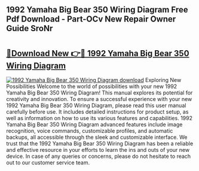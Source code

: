 ## 1992 Yamaha Big Bear 350 Wiring Diagram Free Pdf Download - Part-OCv New Repair Owner Guide SroNr

# <h2><a href="http://dfjti4k.blite.top/?on=1992+Yamaha+Big+Bear+350+Wiring+Diagram">🔗Download New 👉🔴 1992 Yamaha Big Bear 350 Wiring Diagram</a></h2>

[![1992 Yamaha Big Bear 350 Wiring Diagram download](https://i.imgur.com/lujVjoI.png)](http://dfjti4k.blite.top/?on=1992+Yamaha+Big+Bear+350+Wiring+Diagram)
Exploring New Possibilities Welcome to the world of possibilities with your new 1992 Yamaha Big Bear 350 Wiring Diagram! This manual explores its potential for creativity and innovation. To ensure a successful experience with your new 1992 Yamaha Big Bear 350 Wiring Diagram, please read this user manual carefully before use. It includes detailed instructions for product setup, as well as information on how to use its various features and capabilities. 1992 Yamaha Big Bear 350 Wiring Diagram advanced features include image recognition, voice commands, customizable profiles, and automatic backups, all accessible through the sleek and customizable interface. We trust that the 1992 Yamaha Big Bear 350 Wiring Diagram has been a reliable and effective resource in your efforts to learn the ins and outs of your new device. In case of any queries or concerns, please do not hesitate to reach out to our customer service team.
